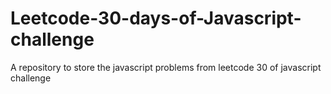 # Leetcode-30-days-of-Javascript-challenge
A repository to store the javascript problems from leetcode 30 of javascript challenge
